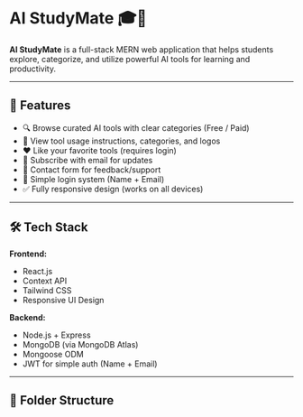 # AI StudyMate 🎓🤖

**AI StudyMate** is a full-stack MERN web application that helps students explore, categorize, and utilize powerful AI tools for learning and productivity.

---

## 🚀 Features

- 🔍 Browse curated AI tools with clear categories (Free / Paid)
- 🧠 View tool usage instructions, categories, and logos
- ❤️ Like your favorite tools (requires login)
- 📨 Subscribe with email for updates
- 🧾 Contact form for feedback/support
- 👤 Simple login system (Name + Email)
- ✅ Fully responsive design (works on all devices)

---

## 🛠 Tech Stack

**Frontend:**
- React.js
- Context API
- Tailwind CSS
- Responsive UI Design

**Backend:**
- Node.js + Express
- MongoDB (via MongoDB Atlas)
- Mongoose ODM
- JWT for simple auth (Name + Email)

---

## 📁 Folder Structure

